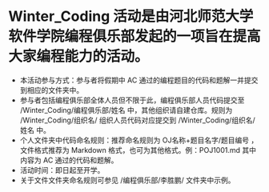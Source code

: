 # Winter_Coding 活动是由河北师范大学软件学院编程俱乐部发起的一项旨在提高大家编程能力的活动。
- 本活动参与方式：参与者将假期中 AC 通过的编程题目的代码和题解一并提交到相应的文件夹中。 
- 参与者包括编程俱乐部全体人员但不限于此，编程俱乐部人员代码提交至 /Winter_Coding/编程俱乐部/姓名 中，其他组织请自建仓库。规则为 /Winter_Coding/组织名/ 组织人员代码对应提交到 /Winter_Coding/组织名/姓名 中。
- 个人文件夹中代码命名规则：推荐命名规则为 OJ名称+题目名字/题目编号 ，文件格式推荐为 Markdown 格式，也可为其他格式。例：POJ1001.md 其中内容为 AC 通过的代码和题解。
- 活动时间：即日起至开学。
- 关于文件文件夹命名规则可参见 /编程俱乐部/李胜鹏/ 文件夹中示例。
